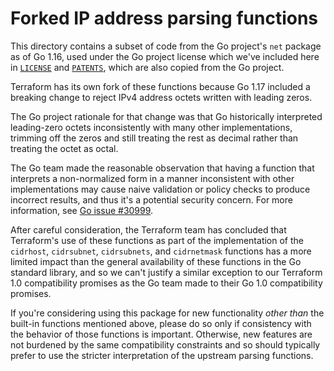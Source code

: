 # Forked IP address parsing functions

This directory contains a subset of code from the Go project's `net` package
as of Go 1.16, used under the Go project license which we've included here
in [`LICENSE`](LICENSE) and [`PATENTS`](PATENTS), which are also copied from
the Go project.

Terraform has its own fork of these functions because Go 1.17 included a
breaking change to reject IPv4 address octets written with leading zeros.

The Go project rationale for that change was that Go historically interpreted
leading-zero octets inconsistently with many other implementations, trimming
off the zeros and still treating the rest as decimal rather than treating the
octet as octal.

The Go team made the reasonable observation that having a function that
interprets a non-normalized form in a manner inconsistent with other
implementations may cause naive validation or policy checks to produce
incorrect results, and thus it's a potential security concern. For more
information, see [Go issue #30999](https://golang.org/issue/30999).

After careful consideration, the Terraform team has concluded that Terraform's
use of these functions as part of the implementation of the `cidrhost`,
`cidrsubnet`, `cidrsubnets`, and `cidrnetmask` functions has a more limited
impact than the general availability of these functions in the Go standard
library, and so we can't justify a similar exception to our Terraform 1.0
compatibility promises as the Go team made to their Go 1.0 compatibility
promises.

If you're considering using this package for new functionality _other than_ the
built-in functions mentioned above, please do so only if consistency with the
behavior of those functions is important. Otherwise, new features are not
burdened by the same compatibility constraints and so should typically prefer
to use the stricter interpretation of the upstream parsing functions.
